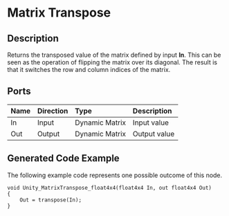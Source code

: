 # Matrix Transpose

## Description

Returns the transposed value of the matrix defined by input **In**. This can be seen as the operation of flipping the matrix over its diagonal. The result is that it switches the row and column indices of the matrix.

## Ports

| Name        | Direction           | Type  | Description |
|:------------ |:-------------|:-----|:---|
| In      | Input | Dynamic Matrix | Input value |
| Out | Output      |    Dynamic Matrix | Output value |

## Generated Code Example

The following example code represents one possible outcome of this node.

```
void Unity_MatrixTranspose_float4x4(float4x4 In, out float4x4 Out)
{
    Out = transpose(In);
}
```